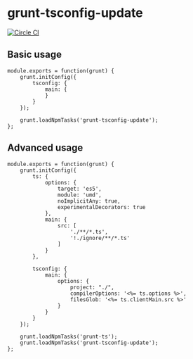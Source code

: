 # grunt-tsconfig-update

[![Circle CI](https://circleci.com/gh/vvakame/grunt-tsconfig-update.svg?style=svg)](https://circleci.com/gh/vvakame/grunt-tsconfig-update)

## Basic usage

```
module.exports = function(grunt) {
    grunt.initConfig({
        tsconfig: {
            main: {
            }
        }
    });

    grunt.loadNpmTasks('grunt-tsconfig-update');
};
```

## Advanced usage

```
module.exports = function(grunt) {
    grunt.initConfig({
        ts: {
            options: {
                target: 'es5',
                module: 'umd',
                noImplicitAny: true,
                experimentalDecorators: true
            },
            main: {
                src: [
                    './**/*.ts',
                    '!./ignore/**/*.ts'
                ]
            }
        },

        tsconfig: {
            main: {
                options: {
                    project: "./",
                    compilerOptions: '<%= ts.options %>',
                    filesGlob: '<%= ts.clientMain.src %>'
                }
            }
        }
    });

    grunt.loadNpmTasks('grunt-ts');
    grunt.loadNpmTasks('grunt-tsconfig-update');
};
```

